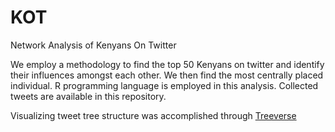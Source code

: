 # KOT
Network Analysis of Kenyans On Twitter

We employ a methodology to find the top 50 Kenyans on twitter and identify their influences amongst each other. We then find the most centrally placed individual.
R programming language is employed in this analysis. Collected tweets are available in this repository.

Visualizing tweet tree structure was accomplished through [Treeverse](https://github.com/paulgb/Treeverse)
